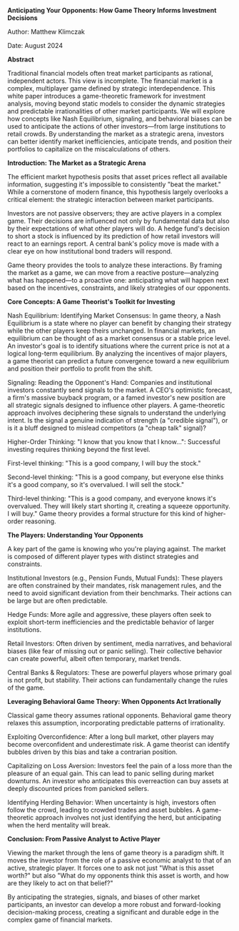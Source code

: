 **Anticipating Your Opponents: How Game Theory Informs Investment Decisions**

Author: Matthew Klimczak

Date: August 2024

**Abstract**

Traditional financial models often treat market participants as rational, independent actors. This view is incomplete. The financial market is a complex, multiplayer game defined by strategic interdependence. This white paper introduces a game-theoretic framework for investment analysis, moving beyond static models to consider the dynamic strategies and predictable irrationalities of other market participants. We will explore how concepts like Nash Equilibrium, signaling, and behavioral biases can be used to anticipate the actions of other investors—from large institutions to retail crowds. By understanding the market as a strategic arena, investors can better identify market inefficiencies, anticipate trends, and position their portfolios to capitalize on the miscalculations of others.

**Introduction: The Market as a Strategic Arena**

The efficient market hypothesis posits that asset prices reflect all available information, suggesting it's impossible to consistently "beat the market." While a cornerstone of modern finance, this hypothesis largely overlooks a critical element: the strategic interaction between market participants.

Investors are not passive observers; they are active players in a complex game. Their decisions are influenced not only by fundamental data but also by their expectations of what other players will do. A hedge fund's decision to short a stock is influenced by its prediction of how retail investors will react to an earnings report. A central bank's policy move is made with a clear eye on how institutional bond traders will respond.

Game theory provides the tools to analyze these interactions. By framing the market as a game, we can move from a reactive posture—analyzing what has happened—to a proactive one: anticipating what will happen next based on the incentives, constraints, and likely strategies of our opponents.

**Core Concepts: A Game Theorist's Toolkit for Investing**

Nash Equilibrium: Identifying Market Consensus: In game theory, a Nash Equilibrium is a state where no player can benefit by changing their strategy while the other players keep theirs unchanged. In financial markets, an equilibrium can be thought of as a market consensus or a stable price level. An investor's goal is to identify situations where the current price is not at a logical long-term equilibrium. By analyzing the incentives of major players, a game theorist can predict a future convergence toward a new equilibrium and position their portfolio to profit from the shift.

Signaling: Reading the Opponent's Hand: Companies and institutional investors constantly send signals to the market. A CEO's optimistic forecast, a firm's massive buyback program, or a famed investor's new position are all strategic signals designed to influence other players. A game-theoretic approach involves deciphering these signals to understand the underlying intent. Is the signal a genuine indication of strength (a "credible signal"), or is it a bluff designed to mislead competitors (a "cheap talk" signal)?

Higher-Order Thinking: "I know that you know that I know...": Successful investing requires thinking beyond the first level.

First-level thinking: "This is a good company, I will buy the stock."

Second-level thinking: "This is a good company, but everyone else thinks it's a good company, so it's overvalued. I will sell the stock."

Third-level thinking: "This is a good company, and everyone knows it's overvalued. They will likely start shorting it, creating a squeeze opportunity. I will buy."
Game theory provides a formal structure for this kind of higher-order reasoning.

**The Players: Understanding Your Opponents**

A key part of the game is knowing who you're playing against. The market is composed of different player types with distinct strategies and constraints.

Institutional Investors (e.g., Pension Funds, Mutual Funds): These players are often constrained by their mandates, risk management rules, and the need to avoid significant deviation from their benchmarks. Their actions can be large but are often predictable.

Hedge Funds: More agile and aggressive, these players often seek to exploit short-term inefficiencies and the predictable behavior of larger institutions.

Retail Investors: Often driven by sentiment, media narratives, and behavioral biases (like fear of missing out or panic selling). Their collective behavior can create powerful, albeit often temporary, market trends.

Central Banks & Regulators: These are powerful players whose primary goal is not profit, but stability. Their actions can fundamentally change the rules of the game.

**Leveraging Behavioral Game Theory: When Opponents Act Irrationally**

Classical game theory assumes rational opponents. Behavioral game theory relaxes this assumption, incorporating predictable patterns of irrationality.

Exploiting Overconfidence: After a long bull market, other players may become overconfident and underestimate risk. A game theorist can identify bubbles driven by this bias and take a contrarian position.

Capitalizing on Loss Aversion: Investors feel the pain of a loss more than the pleasure of an equal gain. This can lead to panic selling during market downturns. An investor who anticipates this overreaction can buy assets at deeply discounted prices from panicked sellers.

Identifying Herding Behavior: When uncertainty is high, investors often follow the crowd, leading to crowded trades and asset bubbles. A game-theoretic approach involves not just identifying the herd, but anticipating when the herd mentality will break.

**Conclusion: From Passive Analyst to Active Player**

Viewing the market through the lens of game theory is a paradigm shift. It moves the investor from the role of a passive economic analyst to that of an active, strategic player. It forces one to ask not just "What is this asset worth?" but also "What do my opponents think this asset is worth, and how are they likely to act on that belief?"

By anticipating the strategies, signals, and biases of other market participants, an investor can develop a more robust and forward-looking decision-making process, creating a significant and durable edge in the complex game of financial markets.
